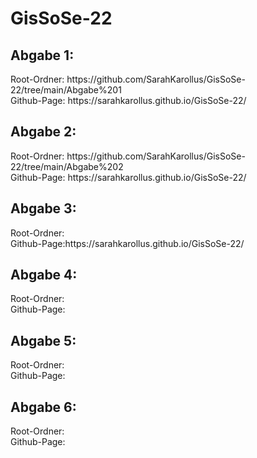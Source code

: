 # GisSoSe-22


<h2> Abgabe 1: </h2> 
  Root-Ordner: https://github.com/SarahKarollus/GisSoSe-22/tree/main/Abgabe%201<br>
  Github-Page: https://sarahkarollus.github.io/GisSoSe-22/<br>
  <h2> Abgabe 2: </h2> 
  Root-Ordner: https://github.com/SarahKarollus/GisSoSe-22/tree/main/Abgabe%202<br>
  Github-Page: https://sarahkarollus.github.io/GisSoSe-22/<br>
  <h2> Abgabe 3: </h2> 
  Root-Ordner: <br>
  Github-Page:https://sarahkarollus.github.io/GisSoSe-22/<br>
  <h2> Abgabe 4: </h2> 
  Root-Ordner: <br>
  Github-Page:<br>
  <h2> Abgabe 5: </h2> 
  Root-Ordner: <br>
  Github-Page:<br>
  <h2> Abgabe 6: </h2> 
  Root-Ordner: <br>
  Github-Page:<br>
